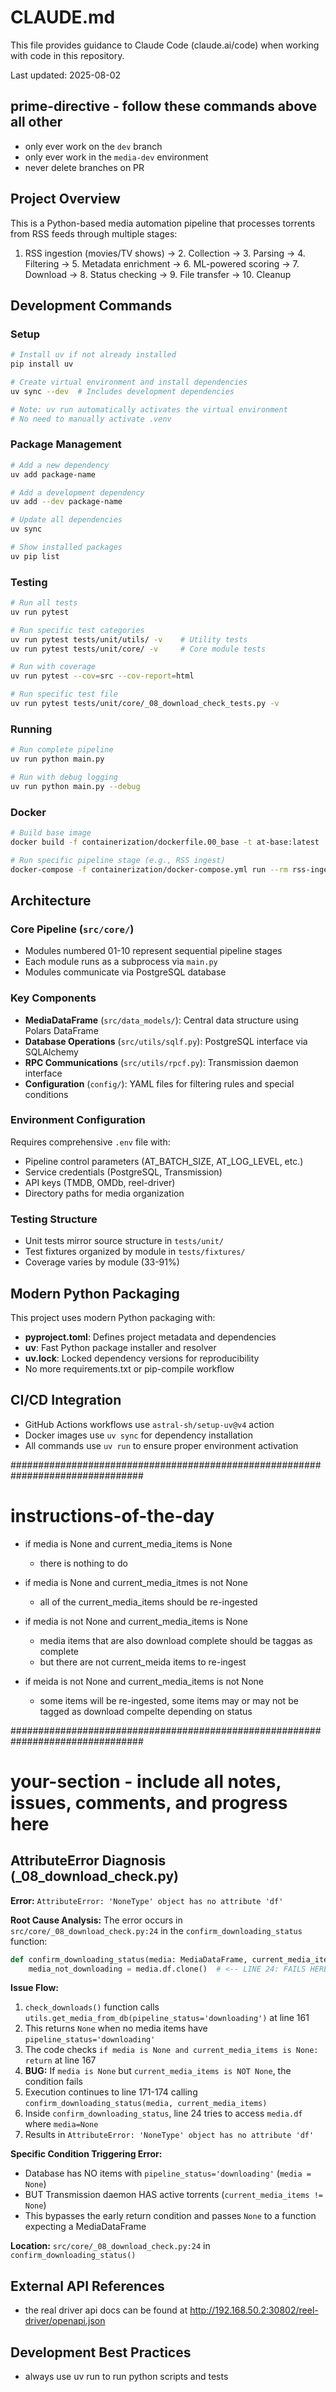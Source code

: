 # CLAUDE.md

This file provides guidance to Claude Code (claude.ai/code) when working with code in this repository.

Last updated: 2025-08-02

## prime-directive - follow these commands above all other

- only ever work on the `dev` branch 
- only ever work in the `media-dev` environment
- never delete branches on PR

## Project Overview

This is a Python-based media automation pipeline that processes torrents from RSS feeds through multiple stages:
1. RSS ingestion (movies/TV shows) → 2. Collection → 3. Parsing → 4. Filtering → 5. Metadata enrichment → 6. ML-powered scoring → 7. Download → 8. Status checking → 9. File transfer → 10. Cleanup

## Development Commands

### Setup
```bash
# Install uv if not already installed
pip install uv

# Create virtual environment and install dependencies
uv sync --dev  # Includes development dependencies

# Note: uv run automatically activates the virtual environment
# No need to manually activate .venv
```

### Package Management
```bash
# Add a new dependency
uv add package-name

# Add a development dependency
uv add --dev package-name

# Update all dependencies
uv sync

# Show installed packages
uv pip list
```

### Testing
```bash
# Run all tests
uv run pytest

# Run specific test categories
uv run pytest tests/unit/utils/ -v    # Utility tests
uv run pytest tests/unit/core/ -v     # Core module tests

# Run with coverage
uv run pytest --cov=src --cov-report=html

# Run specific test file
uv run pytest tests/unit/core/_08_download_check_tests.py -v
```

### Running
```bash
# Run complete pipeline
uv run python main.py

# Run with debug logging
uv run python main.py --debug
```

### Docker
```bash
# Build base image
docker build -f containerization/dockerfile.00_base -t at-base:latest .

# Run specific pipeline stage (e.g., RSS ingest)
docker-compose -f containerization/docker-compose.yml run --rm rss-ingest
```

## Architecture

### Core Pipeline (`src/core/`)
- Modules numbered 01-10 represent sequential pipeline stages
- Each module runs as a subprocess via `main.py`
- Modules communicate via PostgreSQL database

### Key Components
- **MediaDataFrame** (`src/data_models/`): Central data structure using Polars DataFrame
- **Database Operations** (`src/utils/sqlf.py`): PostgreSQL interface via SQLAlchemy
- **RPC Communications** (`src/utils/rpcf.py`): Transmission daemon interface
- **Configuration** (`config/`): YAML files for filtering rules and special conditions

### Environment Configuration
Requires comprehensive `.env` file with:
- Pipeline control parameters (AT_BATCH_SIZE, AT_LOG_LEVEL, etc.)
- Service credentials (PostgreSQL, Transmission)
- API keys (TMDB, OMDb, reel-driver)
- Directory paths for media organization

### Testing Structure
- Unit tests mirror source structure in `tests/unit/`
- Test fixtures organized by module in `tests/fixtures/`
- Coverage varies by module (33-91%)

## Modern Python Packaging

This project uses modern Python packaging with:
- **pyproject.toml**: Defines project metadata and dependencies
- **uv**: Fast Python package installer and resolver
- **uv.lock**: Locked dependency versions for reproducibility
- No more requirements.txt or pip-compile workflow

## CI/CD Integration

- GitHub Actions workflows use `astral-sh/setup-uv@v4` action
- Docker images use `uv sync` for dependency installation
- All commands use `uv run` to ensure proper environment activation

################################################################################

# instructions-of-the-day

- if media is None and current_media_items is None
  - there is nothing to do

- if media is None and current_media_itmes is not None
  - all of the current_media_items should be re-ingested

- if media is not None and current_media_items is None
  - media items that are also download complete should be taggas as complete
  - but there are not current_meida items to re-ingest

- if meida is not None and current_media_items is not None
  - some items will be re-ingested, some items may or may not be tagged as download compelte depending on status


################################################################################

# your-section - include all notes, issues, comments, and progress here

## AttributeError Diagnosis (_08_download_check.py)

**Error:** `AttributeError: 'NoneType' object has no attribute 'df'`

**Root Cause Analysis:**
The error occurs in `src/core/_08_download_check.py:24` in the `confirm_downloading_status` function:

```python
def confirm_downloading_status(media: MediaDataFrame, current_media_items: dict | None) -> MediaDataFrame:
    media_not_downloading = media.df.clone()  # <-- LINE 24: FAILS HERE
```

**Issue Flow:**
1. `check_downloads()` function calls `utils.get_media_from_db(pipeline_status='downloading')` at line 161
2. This returns `None` when no media items have `pipeline_status='downloading'`  
3. The code checks `if media is None and current_media_items is None: return` at line 167
4. **BUG:** If `media is None` but `current_media_items is NOT None`, the condition fails
5. Execution continues to line 171-174 calling `confirm_downloading_status(media, current_media_items)`
6. Inside `confirm_downloading_status`, line 24 tries to access `media.df` where `media=None`
7. Results in `AttributeError: 'NoneType' object has no attribute 'df'`

**Specific Condition Triggering Error:**
- Database has NO items with `pipeline_status='downloading'` (`media = None`)
- BUT Transmission daemon HAS active torrents (`current_media_items != None`)
- This bypasses the early return condition and passes `None` to a function expecting a MediaDataFrame

**Location:** `src/core/_08_download_check.py:24` in `confirm_downloading_status()`

## External API References

- the real driver api docs can be found at http://192.168.50.2:30802/reel-driver/openapi.json

## Development Best Practices

- always use uv run to run python scripts and tests